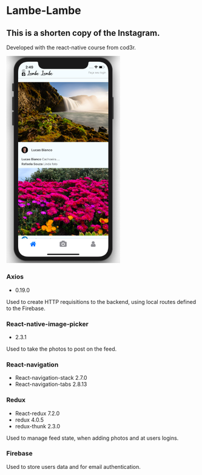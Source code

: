 # Lambe-Lambe

## This is a shorten copy of the Instagram.

Developed with the react-native course from cod3r.

<img src="./assets/imgs/screenShot.png" width="300">

### Axios

- 0.19.0

Used to create HTTP requisitions to the backend, using local routes defined to the Firebase.

### React-native-image-picker

- 2.3.1

Used to take the photos to post on the feed.

### React-navigation

- React-navigation-stack 2.7.0
- React-navigation-tabs 2.8.13

### Redux

- React-redux 7.2.0
- redux 4.0.5
- redux-thunk 2.3.0

Used to manage feed state, when adding photos and at users logins.

### Firebase

Used to store users data and for email authentication.

